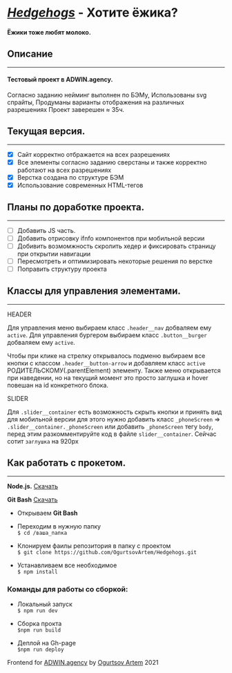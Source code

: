 ***[Hedgehogs](https://ogurtsovartem.github.io/Hedgehogs/)*** - Хотите ёжика?
========================================

#### Ёжики тоже любят молоко.

## Описание 
-----------------------------------
#### Тестовый проект в ADWIN.agency. 
  Согласно заданию нейминг выполнен по БЭМу,
  Использованы svg спрайты,
  Продуманы варианты отображения на различных разрешениях
  Проект заверешен ≈ 35ч.

## Текущая версия.
-----------------------------------
- [x] Сайт корректно отбражается на всех разрешениях
- [x] Все элементы согласно заданию сверстаны и также корректно работают на всех разрешениях
- [x] Верстка создана по структуре БЭМ
- [x] Использование современных HTML-тегов

## Планы по доработке проекта.
-----------------------------------
- [ ] Добавить JS часть.
- [ ] Добавить отрисовку ifnfo компонентов при мобильной версии
- [ ] Добивить возмомжность скролить хедер и фиксировать страницу при открытии навигации
- [ ] Пересмотреть и оптимизировать некоторые решения по верстке
- [ ] Поправить структуру проекта

## Классы для управления элементами.
-----------------------------------
 HEADER

 Для управления меню выбираем класс `.header__nav` добваляем ему `active`.
 Для управления бургером выбираем класс `.button__burger` добваляем ему `active`.

 Чтобы при клике на стрелку открывалось подменю выбираем все кнопки с классом `.header__button-arrow` и добавляем класс `active` РОДИТЕЛЬСКОМУ(.parentElement) элементу.
 Также меню открывается при наведении, но на текущий момент это просто заглушка и hover повешан на id конкретного блока.

 SLIDER

 Для `.slider__container` есть возможность скрыть кнопки и принять вид для мобильной версии для этого нужно добавить класс `_phoneScreen` =>
 `.slider__container._phoneScreen` или добавить  `_phoneScreen` тегу `body`, перед этим разкомментируйте код в файле `slider__container`.
 Сейчас сотит `заглушка` на 920px

## Как работать с прокетом.
-----------------------------------

**Node.js.** [Скачать](https://nodejs.org/en/download/)

**Git Bash** [Скачать](https://git-scm.com/downloads)

* Открываем **Git Bash**
* Переходим в нужную папку  
`$ cd /ваша_папка`

* Клонируем фаилы репозитория в папку с проектом  
 `$ git clone https://github.com/OgurtsovArtem/Hedgehogs.git`

* Устанавливаем все необходимое  
`$ npm install` 

### Команды для работы со сборкой: 

* Локальный запуск  
`$ npm run dev`

* Сборка прокта   
`$npm run build`

* Деплой на Gh-page  
`$npm run deploy`


Frontend for [ADWIN.agency](https://adwin.agency/) by [Ogurtsov Artem](https://github.com/OgurtsovArtem) 2021

